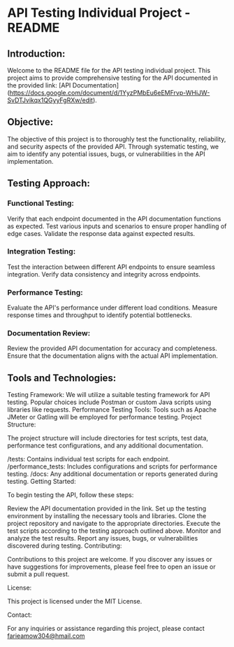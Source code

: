 # API Testing Individual Project - README

## Introduction:

Welcome to the README file for the API testing individual project. This project aims to provide comprehensive testing for the API documented in the provided link: [API Documentation] (https://docs.google.com/document/d/1YyzPMbEu6eEMFrvp-WHiJW-SvDTJvikqx1QGyyFgRXw/edit).

## Objective:

The objective of this project is to thoroughly test the functionality, reliability, and security aspects of the provided API. Through systematic testing, we aim to identify any potential issues, bugs, or vulnerabilities in the API implementation.

## Testing Approach:

### Functional Testing:
Verify that each endpoint documented in the API documentation functions as expected.
Test various inputs and scenarios to ensure proper handling of edge cases.
Validate the response data against expected results.

### Integration Testing:
Test the interaction between different API endpoints to ensure seamless integration.
Verify data consistency and integrity across endpoints.

### Performance Testing:
Evaluate the API's performance under different load conditions.
Measure response times and throughput to identify potential bottlenecks.

### Documentation Review:
Review the provided API documentation for accuracy and completeness.
Ensure that the documentation aligns with the actual API implementation.

## Tools and Technologies:

Testing Framework: We will utilize a suitable testing framework for API testing. Popular choices include Postman or custom Java scripts using libraries like requests.
Performance Testing Tools: Tools such as Apache JMeter or Gatling will be employed for performance testing.
Project Structure:

The project structure will include directories for test scripts, test data, performance test configurations, and any additional documentation.

/tests: Contains individual test scripts for each endpoint.
/performance_tests: Includes configurations and scripts for performance testing.
/docs: Any additional documentation or reports generated during testing.
Getting Started:

To begin testing the API, follow these steps:

Review the API documentation provided in the link.
Set up the testing environment by installing the necessary tools and libraries.
Clone the project repository and navigate to the appropriate directories.
Execute the test scripts according to the testing approach outlined above.
Monitor and analyze the test results.
Report any issues, bugs, or vulnerabilities discovered during testing.
Contributing:

Contributions to this project are welcome. If you discover any issues or have suggestions for improvements, please feel free to open an issue or submit a pull request.

License:

This project is licensed under the MIT License.

Contact:

For any inquiries or assistance regarding this project, please contact farieamow304@hmail.com

